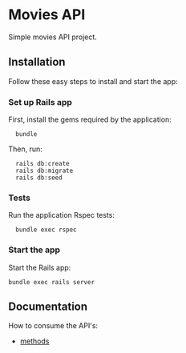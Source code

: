 # Movies API

Simple movies API project.

## Installation

Follow these easy steps to install and start the app:

### Set up Rails app

First, install the gems required by the application:
```
  bundle
```

Then, run:
```
  rails db:create
  rails db:migrate
  rails db:seed
```

### Tests

Run the application Rspec tests:

```
  bundle exec rspec
```

### Start the app

Start the Rails app:

    bundle exec rails server

## Documentation

  How to consume the API's:

- [methods](docs/methods.md)